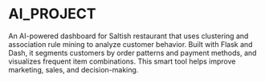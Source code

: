 # AI_PROJECT
An AI-powered dashboard for Saltish restaurant that uses clustering and association rule mining to analyze customer behavior. Built with Flask and Dash, it segments customers by order patterns and payment methods, and visualizes frequent item combinations. This smart tool helps improve marketing, sales, and decision-making.
